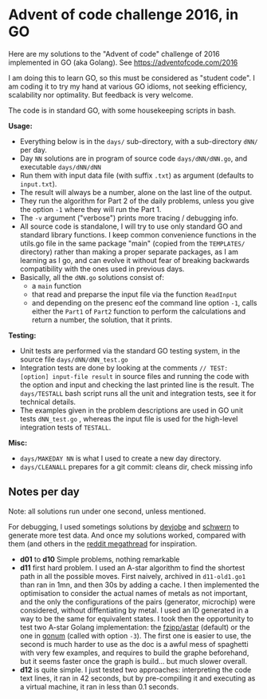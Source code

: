 # Advent of code challenge 2016, in GO

Here are my solutions to the "Advent of code" challenge of 2016 implemented in GO (aka Golang).
See https://adventofcode.com/2016

I am doing this to learn GO, so this must be considered as "student code". I am coding it to try my hand at various GO idioms, not seeking efficiency, scalability nor optimality. But feedback is very welcome.

The code is in standard GO, with some housekeeping scripts in bash.

**Usage:**

- Everything below is in the `days/` sub-directory, with a sub-directory `dNN/` per day.
- Day `NN` solutions are in program of source code `days/dNN/dNN.go`, and executable `days/dNN/dNN`
- Run them with input data file (with suffix `.txt`) as argument (defaults to `input.txt`).
- The result will always be a number, alone on the last line of the output.
- They run the algorithm for Part 2 of the daily problems, unless you give the option `-1` where they will run the Part 1.
- The `-v` argument ("verbose") prints more tracing / debugging info.
- All source code is standalone, I will try to use only standard GO and standard library functions. I keep common convenience functions in the utils.go file in the same package "main" (copied from the `TEMPLATES/` directory) rather than making a proper separate packages, as I am learning as I go, and can evolve it without fear of breaking backwards compatibility with the ones used in previous days.
- Basically, all the `dNN.go` solutions consist of:
  - a `main` function
  - that read and preparse the input file via the function `ReadInput`
  - and depending on the presenc eof the command line option `-1`, calls either the `Part1` of `Part2` function to perform the calculations and return a number, the solution, that it prints.

**Testing:**

- Unit tests are performed via the standard GO testing system, in the source file `days/dNN/dNN_test.go`
- Integration tests are done by looking at the comments `// TEST: [option] input-file result` in source files and running the code with the option and input and checking the last printed line is the result. The `days/TESTALL` bash script runs all the unit and integration tests, see it for technical details.
- The examples given in the problem descriptions are used in GO unit tests `dNN_test.go` , whereas the input file is used for the high-level integration tests of `TESTALL`.

**Misc:**

- `days/MAKEDAY NN` is what I used to create a new day directory.
- `days/CLEANALL` prepares for a git commit: cleans dir, check missing info

## Notes per day

Note: all solutions run under one second, unless mentioned.

For debugging, I used sometings solutions by [devjobe](https://github.com/devjobe/advent-of-code-2015-golang) and [schwern](https://github.com/schwern/adventofcode.go) to generate more test data. And once my solutions worked, compared with them (and others in the [reddit megathread](https://www.reddit.com/r/adventofcode/wiki/solution_megathreads#wiki_december_2015) for inspiration.

- **d01** to **d10** Simple problems, nothing remarkable
- **d11** first hard problem. I used an A-star algorithm to find the shortest path in all the possible moves. First naively, archived in `d11-old1.go1` than ran in 1mn, and then 30s by adding a cache. I then implemented the optimisation to consider the actual names of metals as not important, and the only the configurations of the pairs (generator, microchip) were considered, without diffentiating by metal. I used an ID generated in a way to be the same for equivalent states. I took then the opportunity to test two A-star Golang implementation: the [fzipp/astar](https://pkg.go.dev/github.com/fzipp/astar) (default) or the one in [gonum](https://pkg.go.dev/gonum.org/v1/gonum/graph/path#AStar) (called with option `-3`). The first one is easier to use, the second is much harder to use as the doc is a awful mess of spaghetti with very few examples, and requires to build the graphe beforehand, but it seems faster once the graph is build... but much slower overall.
- **d12** is quite simple. I just tested two approaches: interpreting the code text lines, it ran in 42 seconds, but by pre-compiling it and executing as a virtual machine, it ran in less than 0.1 seconds.

